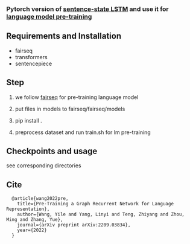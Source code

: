 ### Pytorch version of [sentence-state LSTM](https://aclanthology.org/P18-1030.pdf) and use it for [language model pre-training](https://arxiv.org/pdf/2209.03834.pdf)


## Requirements and Installation

* fairseq
* transformers
* sentencepiece


## Step

1. we follow [fairseq](https://github.com/pytorch/fairseq) for pre-training language model

2. put files in models to fairseq/fairseq/models

3. pip install . 

4. preprocess dataset and run train.sh for lm pre-training


## Checkpoints and usage

see corresponding directories


## Cite

      @article{wang2022pre,
        title={Pre-Training a Graph Recurrent Network for Language Representation},
        author={Wang, Yile and Yang, Linyi and Teng, Zhiyang and Zhou, Ming and Zhang, Yue},
        journal={arXiv preprint arXiv:2209.03834},
        year={2022}
      }
